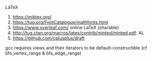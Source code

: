 LaTeX
1. https://miktex.org/
2. https://tug.org/FontCatalogue/mathfonts.html
3. https://www.overleaf.com/ online LaTeX (sharable)
4. http://tug.ctan.org/macros/latex/contrib/minted/minted.pdf: AL
5. https://github.com/cplusplus/draft

gcc requires views and their iterators to be default-constructible (cf bfs_vertex_range & bfs_edge_range)
